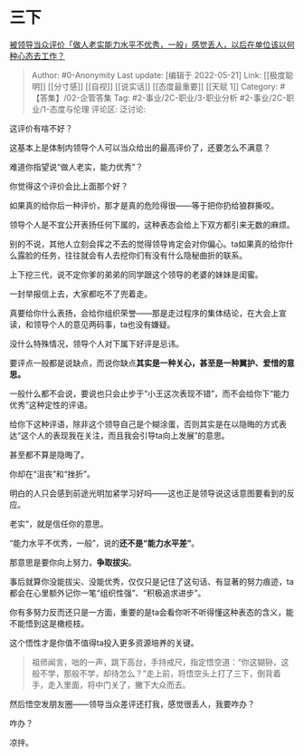 # 三下
[被领导当众评价「做人老实能力水平不优秀，一般」感觉丢人，以后在单位该以何种心态去工作？](https://www.zhihu.com/question/517907755/answer/2494404505)

> Author: #0-Anonymity
> Last update: [编辑于 2022-05-21]
> Link: [[极度聪明]] [[分寸感]] [[自视]] [[说实话]] [[态度最重要]] [[天赋 1]]
> Category: #【答集】/02-企管答集
> Tag: #2-事业/2C-职业/3-职业分析 #2-事业/2C-职业/1-态度与伦理
> 评论区:
> 泛讨论:

这评价有啥不好？

这基本上是体制内领导个人可以当众给出的最高评价了，还要怎么不满意？

难道你指望说“做人老实，能力优秀”？

你觉得这个评价会比上面那个好？

如果真的给你后一种评价，那才是真的危险得很——等于把你扔给狼群撕咬。

领导个人是不宜公开表扬任何下属的，这种表态会给上下双方都引来无数的麻烦。

别的不说，其他人立刻会挥之不去的觉得领导肯定会对你偏心。ta如果真的给你什么露脸的任务，往往就会有人去挖你们有没有什么隐秘曲折的联系。

上下挖三代，说不定你爹的弟弟的同学跟这个领导的老婆的妹妹是闺蜜。

一封举报信上去，大家都吃不了兜着走。

真要给你什么表扬，会给你组织荣誉——那是走过程序的集体结论，在大会上宣读，和领导个人的意见两码事，ta也没有嫌疑。

没什么特殊情况，领导个人对下属下好评是忌讳。

要评点一般都是说缺点，而说你缺点**其实是一种关心，甚至是一种翼护、爱惜的意思。**

一般什么都不会说，要说也只会止步于“小王这次表现不错”，而不会给你下“能力优秀”这种定性的评语。

给你下这种评语，除非这个领导自己是个糊涂蛋，否则其实是在以隐晦的方式表达“这个人的表现我在关注，而且我会引导ta向上发展”的意思。

甚至都不算是隐晦了。

你却在“沮丧”和“挫折”。

明白的人只会感到前途光明加紧学习好吗——这也正是领导说这话意图要看到的反应。

老实“，就是信任你的意思。

“能力水平不优秀，一般”，说的**还不是“能力水平差”**。

那意思是要你向上努力，**争取拔尖**。

事后就算你没能拔尖、没能优秀，仅仅只是记住了这句话、有显著的努力痕迹，ta都会在心里额外记你一笔“组织性强”、“积极追求进步”。

你有多努力反而还只是一方面，重要的是ta会看你听不听得懂这种表态的含义，能不能悟到这是橄榄枝。

这个悟性才是你值不值得ta投入更多资源培养的关键。

> 祖师闻言，咄的一声，跳下高台，手持戒尺，指定悟空道：“你这猢狲，这般不学，那般不学，却待怎么？”走上前，将悟空头上打了三下，倒背着手，走入里面，将中门关了，撇下大众而去。

然后悟空发朋友圈——领导当众差评还打我，感觉很丢人，我要咋办？

咋办？

凉拌。
